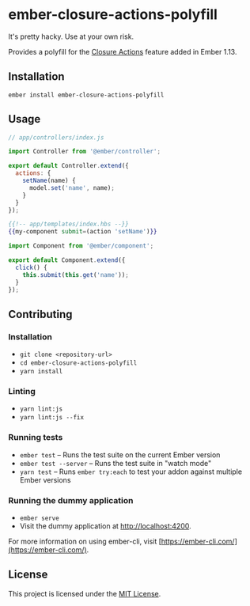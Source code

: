 ember-closure-actions-polyfill
==============================================================================

It's pretty hacky. Use at your own risk.

Provides a polyfill for the [Closure
Actions](https://emberjs.com/blog/2015/06/12/ember-1-13-0-released.html#toc_closure-actions)
feature added in Ember 1.13.

Installation
------------------------------------------------------------------------------

```
ember install ember-closure-actions-polyfill
```


Usage
------------------------------------------------------------------------------

```javascript
// app/controllers/index.js

import Controller from '@ember/controller';

export default Controller.extend({
  actions: {
    setName(name) {
      model.set('name', name);
    }
  }
});
```

```hbs
{{!-- app/templates/index.hbs --}}
{{my-component submit=(action 'setName')}}
```

```javascript
import Component from '@ember/component';

export default Component.extend({
  click() {
    this.submit(this.get('name'));
  }
});
```

Contributing
------------------------------------------------------------------------------

### Installation

* `git clone <repository-url>`
* `cd ember-closure-actions-polyfill`
* `yarn install`

### Linting

* `yarn lint:js`
* `yarn lint:js --fix`

### Running tests

* `ember test` – Runs the test suite on the current Ember version
* `ember test --server` – Runs the test suite in "watch mode"
* `yarn test` – Runs `ember try:each` to test your addon against multiple Ember versions

### Running the dummy application

* `ember serve`
* Visit the dummy application at [http://localhost:4200](http://localhost:4200).

For more information on using ember-cli, visit [https://ember-cli.com/](https://ember-cli.com/).

License
------------------------------------------------------------------------------

This project is licensed under the [MIT License](LICENSE.md).
